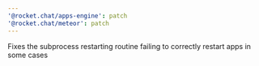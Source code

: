 ```yaml
---
'@rocket.chat/apps-engine': patch
'@rocket.chat/meteor': patch
---
```


Fixes the subprocess restarting routine failing to correctly restart apps in some cases
